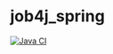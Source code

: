 ﻿# job4j_spring

[![Java CI](https://github.com/PerpetuumEbner/job4j_spring/actions/workflows/maven.yml/badge.svg)](https://github.com/PerpetuumEbner/job4j_spring/actions/workflows/maven.yml)